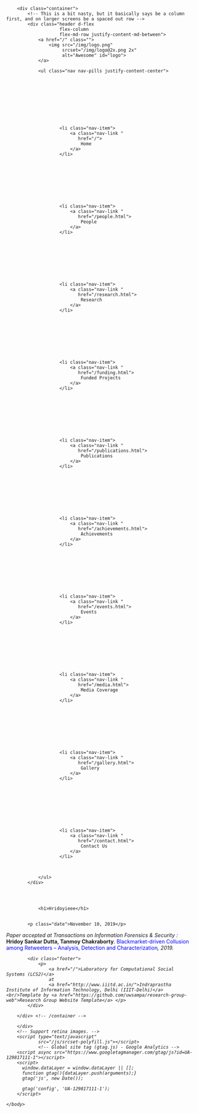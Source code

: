 <!DOCTYPE html>
<html>
    <head>
        <title>Laboratory for Computational Social Systems (LCS2): Hridoyieee</title>
        <meta charset="utf-8">
        <meta name="viewport" content="width=device-width, initial-scale=1, shrink-to-fit=no">
        <link rel="stylesheet"
              href="https://maxcdn.bootstrapcdn.com/bootstrap/4.0.0-beta.2/css/bootstrap.min.css"
              integrity="sha384-PsH8R72JQ3SOdhVi3uxftmaW6Vc51MKb0q5P2rRUpPvrszuE4W1povHYgTpBfshb"
              crossorigin="anonymous">
        <link rel="stylesheet"
              href="https://maxcdn.bootstrapcdn.com/font-awesome/4.7.0/css/font-awesome.min.css">
        <link rel="stylesheet" href="/css/group.css">
        <link rel="stylesheet" href="/css/font-awesome-animation.min.css">
        <script src="https://ajax.googleapis.com/ajax/libs/jquery/3.3.1/jquery.min.js"></script> 
        <link rel="stylesheet" href="/css/slider.css">
        <script type="text/javascript" src="/js/slider.js"></script>
    </head>
    <body>

        <div class="container">
            <!-- This is a bit nasty, but it basically says be a column first, and on larger screens be a spaced out row -->
            <div class="header d-flex
                        flex-column
                        flex-md-row justify-content-md-between">
                <a href="/" class="">
                    <img src="/img/logo.png"
                         srcset="/img/logo@2x.png 2x"
                         alt="Awesome" id="logo">
                </a>
               
                <ul class="nav nav-pills justify-content-center">

                    
                    

                        

                        
                        
                        

                        <li class="nav-item">
                            <a class="nav-link "
                               href="/">
                                Home
                            </a>
                        </li>

                    

                        

                        
                        
                        

                        <li class="nav-item">
                            <a class="nav-link "
                               href="/people.html">
                                People
                            </a>
                        </li>

                    

                        

                        
                        
                        

                        <li class="nav-item">
                            <a class="nav-link "
                               href="/research.html">
                                Research
                            </a>
                        </li>

                    

                        

                        
                        
                        

                        <li class="nav-item">
                            <a class="nav-link "
                               href="/funding.html">
                                Funded Projects
                            </a>
                        </li>

                    

                        

                        
                        
                        

                        <li class="nav-item">
                            <a class="nav-link "
                               href="/publications.html">
                                Publications
                            </a>
                        </li>

                    

                        

                        
                        
                        

                        <li class="nav-item">
                            <a class="nav-link "
                               href="/achievements.html">
                                Achievements
                            </a>
                        </li>

                    

                        

                        
                        
                        

                        <li class="nav-item">
                            <a class="nav-link "
                               href="/events.html">
                                Events
                            </a>
                        </li>

                    

                        

                        
                        
                        

                        <li class="nav-item">
                            <a class="nav-link "
                               href="/media.html">
                                Media Coverage
                            </a>
                        </li>

                    

                        

                        
                        
                        

                        <li class="nav-item">
                            <a class="nav-link "
                               href="/gallery.html">
                                Gallery
                            </a>
                        </li>

                    

                        

                        
                        
                        

                        <li class="nav-item">
                            <a class="nav-link "
                               href="/contact.html">
                                Contact Us
                            </a>
                        </li>

                    

                </ul>
            </div>
           
            

            
                <h1>Hridoyieee</h1>
            

            <p class="date">November 10, 2019</p>

<div class="post">
<i>Paper accepted at Transactions on Information Forensics & Security :</i> <b> Hridoy Sankar Dutta, Tanmoy Chakraborty</b>. <font color="blue">Blackmarket-driven Collusion among Retweeters – Analysis, Detection and Characterization</font><i>, 2019.
</div>


            <div class="footer">
                <p>
                    <a href="/">Laboratory for Computational Social Systems (LCS2)</a>
                    at
                    <a href="http://www.iiitd.ac.in/">Indraprastha Institute of Information Technology, Delhi (IIIT-Delhi)</a><br/>Template by <a href="https://github.com/uwsampa/research-group-web">Research Group Website Template</a> </p>
            </div>

        </div> <!-- /container -->

        </div>
        <!-- Support retina images. -->
        <script type="text/javascript"
                src="/js/srcset-polyfill.js"></script>
                <!-- Global site tag (gtag.js) - Google Analytics -->
        <script async src="https://www.googletagmanager.com/gtag/js?id=UA-129817111-1"></script>
        <script>
          window.dataLayer = window.dataLayer || [];
          function gtag(){dataLayer.push(arguments);}
          gtag('js', new Date());

          gtag('config', 'UA-129817111-1');
        </script>

    </body>
</html>
